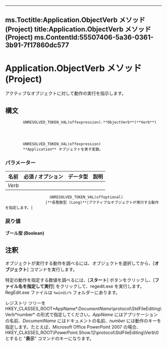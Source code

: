 

---
ms.Toctitle:Application.ObjectVerb メソッド (Project)
title:Application.ObjectVerb メソッド (Project)
ms.ContentId:55507406-5a36-0361-3b91-7f17860dc577
---
# Application.ObjectVerb メソッド (Project)




アクティブなオブジェクトに対して動作の実行を指示します。

## 構文

            UNRESOLVED_TOKEN_VAL(offexpression).**ObjectVerb**(**Verb**)




            UNRESOLVED_TOKEN_VAL(offexpression)
            **Application** オブジェクトを表す変数。

### パラメーター

|**名前**|**必須 / オプション**|**データ型**|**説明**|
|---|---|---|---|
|*Verb*|
                        UNRESOLVED_TOKEN_VAL(offoptional)
                      |**長整数型 (Long)**|アクティブなオブジェクトが実行する動作を指定します。|



### 戻り値
**ブール型 (Boolean)**





## 注釈
オブジェクトが実行する動作を調べるには、オブジェクトを選択してから、[**オブジェクト**] コマンドを実行します。



特定の動作を指定する数値を調べるには、[**スタート**] ボタンをクリックし、[**ファイル名を指定して実行**] をクリックして、regedit.exe を実行します。RegEdit.exe ファイルは `%windir%` フォルダーにあります。



レジストリ ツリーを HKEY_CLASSES_ROOT\*AppName*.*DocumentName*\protocol\StdFileEditing\Verb\*number* の形式で指定してください。*AppName* にはアプリケーションの名前、*DocumentName* にはドキュメントの名前、*number* には動作のキーを指定します。たとえば、Microsoft Office PowerPoint 2007 の場合、HKEY_CLASSES_ROOT\PowerPoint.Show.12\protocol\StdFileEditing\Verb\0 とすると "**表示**" コマンドのキーになります。




